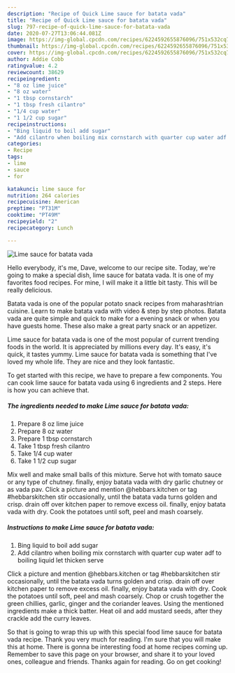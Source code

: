 ```yaml
---
description: "Recipe of Quick Lime sauce for batata vada"
title: "Recipe of Quick Lime sauce for batata vada"
slug: 797-recipe-of-quick-lime-sauce-for-batata-vada
date: 2020-07-27T13:06:44.081Z
image: https://img-global.cpcdn.com/recipes/6224592655876096/751x532cq70/lime-sauce-for-batata-vada-recipe-main-photo.jpg
thumbnail: https://img-global.cpcdn.com/recipes/6224592655876096/751x532cq70/lime-sauce-for-batata-vada-recipe-main-photo.jpg
cover: https://img-global.cpcdn.com/recipes/6224592655876096/751x532cq70/lime-sauce-for-batata-vada-recipe-main-photo.jpg
author: Addie Cobb
ratingvalue: 4.2
reviewcount: 38629
recipeingredient:
- "8 oz lime juice"
- "8 oz water"
- "1 tbsp cornstarch"
- "1 tbsp fresh cilantro"
- "1/4 cup water"
- "1 1/2 cup sugar"
recipeinstructions:
- "Bing liquid to boil add sugar"
- "Add cilantro when boiling mix cornstarch with quarter cup water adf to boiling liquid let thicken serve"
categories:
- Recipe
tags:
- lime
- sauce
- for

katakunci: lime sauce for 
nutrition: 264 calories
recipecuisine: American
preptime: "PT31M"
cooktime: "PT49M"
recipeyield: "2"
recipecategory: Lunch

---
```



![Lime sauce for batata vada](https://img-global.cpcdn.com/recipes/6224592655876096/751x532cq70/lime-sauce-for-batata-vada-recipe-main-photo.jpg)

Hello everybody, it's me, Dave, welcome to our recipe site. Today, we're going to make a special dish, lime sauce for batata vada. It is one of my favorites food recipes. For mine, I will make it a little bit tasty. This will be really delicious.

Batata vada is one of the popular potato snack recipes from maharashtrian cuisine. Learn to make batata vada with video &amp; step by step photos. Batata vada are quite simple and quick to make for a evening snack or when you have guests home. These also make a great party snack or an appetizer.

Lime sauce for batata vada is one of the most popular of current trending foods in the world. It is appreciated by millions every day. It's easy, it's quick, it tastes yummy. Lime sauce for batata vada is something that I've loved my whole life. They are nice and they look fantastic.


To get started with this recipe, we have to prepare a few components. You can cook lime sauce for batata vada using 6 ingredients and 2 steps. Here is how you can achieve that.

<!--inarticleads1-->

##### The ingredients needed to make Lime sauce for batata vada:

1. Prepare 8 oz lime juice
1. Prepare 8 oz water
1. Prepare 1 tbsp cornstarch
1. Take 1 tbsp fresh cilantro
1. Take 1/4 cup water
1. Take 1 1/2 cup sugar


Mix well and make small balls of this mixture. Serve hot with tomato sauce or any type of chutney. finally, enjoy batata vada with dry garlic chutney or as vada pav. Click a picture and mention @hebbars.kitchen or tag #hebbarskitchen stir occasionally, until the batata vada turns golden and crisp. drain off over kitchen paper to remove excess oil. finally, enjoy batata vada with dry. Cook the potatoes until soft, peel and mash coarsely. 

<!--inarticleads2-->

##### Instructions to make Lime sauce for batata vada:

1. Bing liquid to boil add sugar
1. Add cilantro when boiling mix cornstarch with quarter cup water adf to boiling liquid let thicken serve


Click a picture and mention @hebbars.kitchen or tag #hebbarskitchen stir occasionally, until the batata vada turns golden and crisp. drain off over kitchen paper to remove excess oil. finally, enjoy batata vada with dry. Cook the potatoes until soft, peel and mash coarsely. Chop or crush together the green chillies, garlic, ginger and the coriander leaves. Using the mentioned ingredients make a thick batter. Heat oil and add mustard seeds, after they crackle add the curry leaves. 

So that is going to wrap this up with this special food lime sauce for batata vada recipe. Thank you very much for reading. I'm sure that you will make this at home. There is gonna be interesting food at home recipes coming up. Remember to save this page on your browser, and share it to your loved ones, colleague and friends. Thanks again for reading. Go on get cooking!
